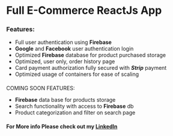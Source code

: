 # Full E-Commerce ReactJs App 


### Features:

* Full user authentication using **Firebase**
* **Google** and **Facebook** user authentication login
* Optimized **Firebase** database for product purchased storage
* Optimized, user only, order history page
* Card payment authorization fully secured with **_Strip_** payment
* Optimized usage of containers for ease of scaling


####
COMING SOON FEATURES:
* **Firebase** data base for products storage
* Search functionality with access to **Firebase** db
* Product categorization and filter on search page


#### For More info Please check out my [LinkedIn](https://www.linkedin.com/in/pedro-goncalves88)